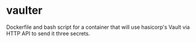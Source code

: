 # vaulter

Dockerfile and bash script for a container that will use hasicorp's Vault via HTTP API to send it three secrets.
